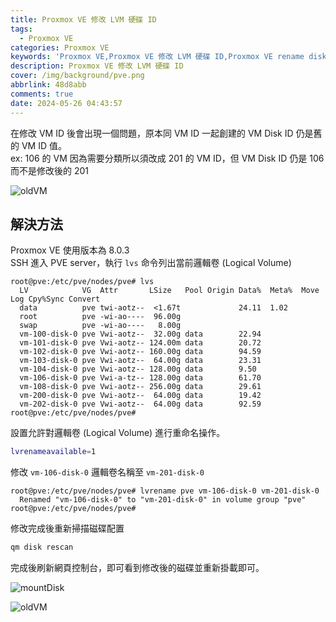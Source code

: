 ```yaml
---
title: Proxmox VE 修改 LVM 硬碟 ID
tags:
  - Proxmox VE
categories: Proxmox VE
keywords: 'Proxmox VE,Proxmox VE 修改 LVM 硬碟 ID,Proxmox VE rename disk,Proxmox VE change disk'
description: Proxmox VE 修改 LVM 硬碟 ID
cover: /img/background/pve.png
abbrlink: 48d8abb
comments: true
date: 2024-05-26 04:43:57
---
```



在修改 VM ID 後會出現一個問題，原本同 VM ID 一起創建的 VM Disk ID 仍是舊的 VM ID 值。  
ex: 106 的 VM 因為需要分類所以須改成 201 的 VM ID，但 VM Disk ID 仍是 106 而不是修改後的 201  

![oldVM](/img/blogs/48d8abb/oldVM.png)


## 解決方法

Proxmox VE 使用版本為 8.0.3  
SSH 進入 PVE server，執行 `lvs` 命令列出當前邏輯卷 (Logical Volume)  

```
root@pve:/etc/pve/nodes/pve# lvs
  LV            VG  Attr       LSize   Pool Origin Data%  Meta%  Move Log Cpy%Sync Convert
  data          pve twi-aotz--  <1.67t             24.11  1.02
  root          pve -wi-ao----  96.00g
  swap          pve -wi-ao----   8.00g
  vm-100-disk-0 pve Vwi-aotz--  32.00g data        22.94
  vm-101-disk-0 pve Vwi-aotz-- 124.00m data        20.72
  vm-102-disk-0 pve Vwi-aotz-- 160.00g data        94.59
  vm-103-disk-0 pve Vwi-aotz--  64.00g data        23.31
  vm-104-disk-0 pve Vwi-aotz-- 128.00g data        9.50
  vm-106-disk-0 pve Vwi-a-tz-- 128.00g data        61.70
  vm-108-disk-0 pve Vwi-aotz-- 256.00g data        29.61
  vm-200-disk-0 pve Vwi-aotz--  64.00g data        19.42
  vm-202-disk-0 pve Vwi-aotz--  64.00g data        92.59
root@pve:/etc/pve/nodes/pve# 
```

設置允許對邏輯卷 (Logical Volume) 進行重命名操作。  

```bash
lvrenameavailable=1
```

修改 `vm-106-disk-0` 邏輯卷名稱至 `vm-201-disk-0`  

```
root@pve:/etc/pve/nodes/pve# lvrename pve vm-106-disk-0 vm-201-disk-0
  Renamed "vm-106-disk-0" to "vm-201-disk-0" in volume group "pve"
root@pve:/etc/pve/nodes/pve# 
```

修改完成後重新掃描磁碟配置  

```bash
qm disk rescan
```

完成後刷新網頁控制台，即可看到修改後的磁碟並重新掛載即可。  

![mountDisk](/img/blogs/48d8abb/mountDisk.png)

![oldVM](/img/blogs/48d8abb/oldVM.png)

